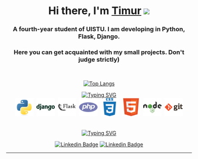 
<h1 align="center">Hi there, I'm <a href="https://vk.com/timuuuu" target="_blank">Timur</a>
<img src="https://github.com/blackcater/blackcater/raw/main/images/Hi.gif" height="32"/></h1>

<div align="center">
  <h3 align="center">A fourth-year student of UlSTU. I am developing in Python, Flask, Django.</h3>
  <h3 align="center">Here you can get acquainted with my small projects. Don't judge strictly)</h3>
</div>
<br>
<div align="center">
  
[![Top Langs](https://github-readme-stats.vercel.app/api/top-langs/?username=timurgayazov)](https://github.com/anuraghazra/github-readme-stats)
  
</div>

<div align="center">
    <a href="https://git.io/typing-svg"><img src="https://readme-typing-svg.herokuapp.com?font=Fira+Code&weight=100&pause=1000&repeat=true&width=220&height=30&lines=Languages+and+Tools%3A" alt="Typing SVG" /></a>
  </div>

<div align="center">
  <img src="https://github.com/devicons/devicon/blob/master/icons/python/python-original.svg" title="Python" alt="Python" width="50" height="50"/>&nbsp;
  <img src="https://github.com/devicons/devicon/blob/master/icons/django/django-plain-wordmark.svg" title="Django" alt="Django" width="50" height="50"/>&nbsp;
  <img src="https://github.com/devicons/devicon/blob/master/icons/flask/flask-original-wordmark.svg" title="Flask" alt="Flask" width="50" height="50"/>&nbsp;
   <img src="https://github.com/devicons/devicon/blob/master/icons/php/php-plain.svg" title="Php" alt="Php" width="50" height="50"/>&nbsp;
  <img src="https://github.com/devicons/devicon/blob/master/icons/css3/css3-plain-wordmark.svg"  title="CSS3" alt="CSS" width="50" height="50"/>&nbsp;
  <img src="https://github.com/devicons/devicon/blob/master/icons/html5/html5-original.svg" title="HTML5" alt="HTML" width="50" height="50"/>&nbsp;
  <img src="https://github.com/devicons/devicon/blob/master/icons/nodejs/nodejs-original-wordmark.svg" title="NodeJS" alt="NodeJS" width="50" height="50"/>&nbsp;
  <img src="https://github.com/devicons/devicon/blob/master/icons/git/git-original-wordmark.svg" title="Git" **alt="Git" width="50" height="50"/>
</div>

<br>
<br>
<div id="badges" align="center">
  <div align="center">
    <a href="https://git.io/typing-svg" align="center"><img src="https://readme-typing-svg.herokuapp.com?font=Fira+Code&weight=100&pause=1000&repeat=true&width=180&height=30&lines=Contact+with+me%3A" alt="Typing SVG" /></a>
  </div>
  
  [![Linkedin Badge](https://img.shields.io/badge/Vk-blue?style=for-the-badge&logo=vk&logoColor=white)](https://vk.com/timuuuu)
  [![Linkedin Badge](https://img.shields.io/badge/Telegram-blue?style=for-the-badge&logo=telegram&logoColor=white)](https://t.me/timuuuuuuuuuu)
  
</div>

  
***
